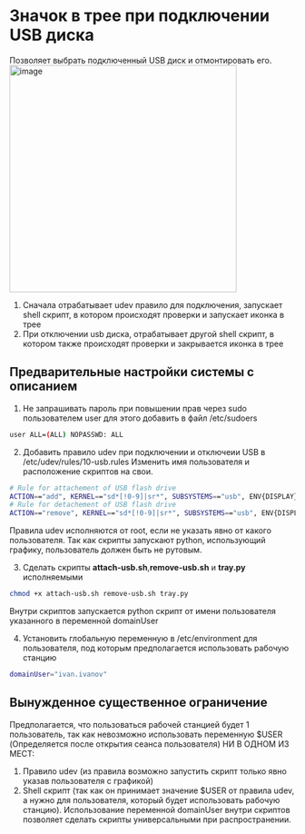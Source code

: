 # Значок в трее при подключении USB диска
Позволяет выбрать подключенный USB диск и отмонтировать его.</br>
<img width="400" alt="image" src="https://github.com/marat180399/trayIconUmountUSB/assets/109339534/bb4485d8-045a-43f5-b882-7efc70f6e682"></br>
1) Сначала отрабатывает udev правило для подключения, запускает shell скрипт, в котором происходят проверки и запускает иконка в трее
2) При отключении usb диска, отрабатывает другой shell скрипт, в котором также происходят проверки и закрывается иконка в трее

## Предварительные настройки системы с описанием

1) Не запрашивать пароль при повышении прав через sudo пользователем user для этого добавить в файл /etc/sudoers
```bash
user ALL=(ALL) NOPASSWD: ALL
```

2) Добавить правило udev при подключении и отключеии USB в /etc/udev/rules/10-usb.rules
Изменить имя пользователя и расположение скриптов на свои.
```bash
# Rule for attachement of USB flash drive
ACTION=="add", KERNEL=="sd*[!0-9]|sr*", SUBSYSTEMS=="usb", ENV{DISPLAY}=":0" ENV{XAUTHORITY}="/home/user/.Xauthority" RUN+="/usr/bin/sudo -u user /home/user/tray/attach-usb.sh"
# Rule for detachement of USB flash drive
ACTION=="remove", KERNEL=="sd*[!0-9]|sr*", SUBSYSTEMS=="usb", ENV{DISPLAY}=":0" ENV{XAUTHORITY}="/home/user/.Xauthority" RUN+="/usr/bin/sudo -u user /home/user/tray/remove-usb.sh"
```
Правила udev исполняются от root, если не указать явно от какого пользователя. 
Так как скрипты запускают python, использующий графику, пользователь должен быть не рутовым.

3) Сделать скрипты <b>attach-usb.sh</b>,<b>remove-usb.sh</b> и <b>tray.py</b> исполняемыми 
```bash
chmod +x attach-usb.sh remove-usb.sh tray.py
```
Внутри скриптов запускается python скрипт от имени пользователя указанного в переменной domainUser

4) Установить глобальную переменную в /etc/environment для пользователя, под которым предполагается использовать рабочую станцию
```bash
domainUser="ivan.ivanov"
```

## Вынужденное существенное ограничение
Предполагается, что пользоваться рабочей станцией будет 1 пользователь, так как невозможно использовать переменную $USER (Определяется после открытия сеанса пользователя) НИ В ОДНОМ ИЗ МЕСТ:
1) Правило udev (из правила возможно запустить скрипт только явно указав пользователя с графикой)
2) Shell скрипт (так как он принимает значение $USER от правила udev, а нужно для пользователя, который будет использовать рабочую станцию). 
Использование переменной domainUser внутри скриптов позволяет сделать скрипты универсальными при распространении.
